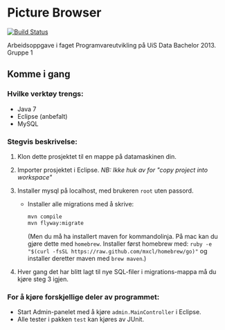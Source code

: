 Picture Browser
===============

[![Build Status](https://asjohannsson.ci.cloudbees.com/buildStatus/icon?job=Prosjekt)](https://asjohannsson.ci.cloudbees.com/job/Prosjekt/)

Arbeidsoppgave i faget Programvareutvikling på UiS Data Bachelor 2013.
Gruppe 1


Komme i gang
------------


### Hvilke verktøy trengs:


* Java 7
* Eclipse (anbefalt)
* MySQL


### Stegvis beskrivelse:

1. Klon dette prosjektet til en mappe på datamaskinen din.
2. Importer prosjektet i Eclipse. *NB: Ikke huk av for "copy project into workspace"*
3. Installer mysql på localhost, med brukeren `root` uten passord.
   * Installer alle migrations med å skrive:

     ```bash
	 mvn compile
	 mvn flyway:migrate
	 ```

	 (Men du må ha installert maven for kommandolinja. På mac kan du
     gjøre dette med `homebrew`. Installer først homebrew med:
	 `ruby -e "$(curl -fsSL https://raw.github.com/mxcl/homebrew/go)"`
	 og installer deretter maven med `brew maven`.)

4. Hver gang det har blitt lagt til nye SQL-filer i migrations-mappa
   må du kjøre steg 3 igjen.


### For å kjøre forskjellige deler av programmet:   
   
* Start Admin-panelet med å kjøre `admin.MainController` i Eclipse.
* Alle tester i pakken `test` kan kjøres av JUnit.
